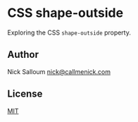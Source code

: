 # CSS shape-outside

Exploring the CSS `shape-outside` property.

## Author

Nick Salloum <nick@callmenick.com>

## License

[MIT](LICENSE)
